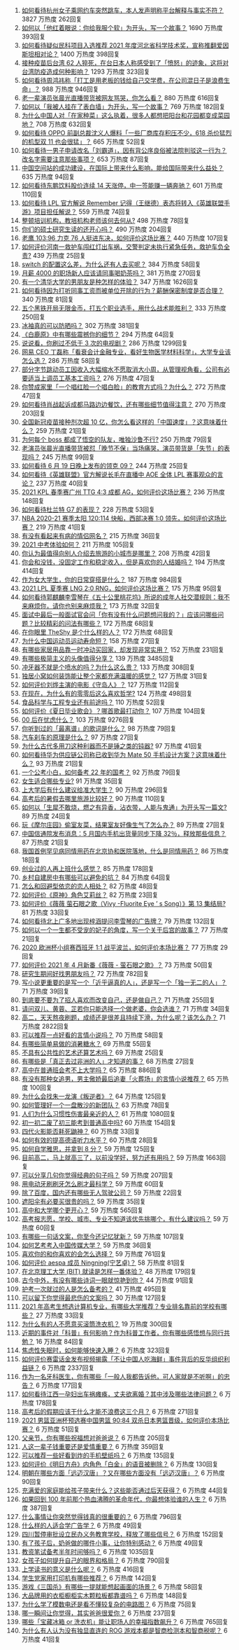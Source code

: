 1. [如何看待杭州女子乘网约车突然跳车，本人发声明称平台解释与事实不符？](https://www.zhihu.com/question/465856176) 3827 万热度 262回复
1. [如何以「他红着眼说：你给我服个软」为开头，写一个故事？](https://www.zhihu.com/question/460697101) 1690 万热度 393回复
1. [如何看待疑似民科项目入选推荐 2021 年度河北省科学技术奖，宣称推翻爱因斯坦相对论？](https://www.zhihu.com/question/465966475) 1400 万热度 398回复
1. [接种疫苗后台湾 62 人猝死，在台日本人称感受到了「愤怒」的迹象，这将对台湾防疫造成何种影响？](https://www.zhihu.com/question/466110239) 1293 万热度 323回复
1. [如何看待周鸿祎称「打工是用老板的钱给自己交学费，在公司混日子是浪费生命」？](https://www.zhihu.com/question/465936066) 988 万热度 946回复
1. [老一辈演员张晨光直播带货被网友骂哭，你怎么看？](https://www.zhihu.com/question/465922667) 880 万热度 616回复
1. [如何以「我被人挂在了表白墙」为开头，写一个故事？](https://www.zhihu.com/question/461083286) 769 万热度 182回复
1. [为什么中国人对「在家种菜」这么执着，很多人都想把阳台和花园都变成菜园地？](https://www.zhihu.com/question/460289845) 708 万热度 632回复
1. [如何看待 OPPO 前副总裁沈义人爆料「一些厂商库存积压不少，618 杀价猛烈的机型双 11 也会很猛」？](https://www.zhihu.com/question/466051197) 665 万热度 52回复
1. [如何看待一男子申请改名「刘霸道」，因有背公序良俗被法院判驳这一行为？改名字需要注意那些事项？](https://www.zhihu.com/question/465676491) 653 万热度 87回复
1. [中国空间站的成功建设，在国际上带来什么影响，能给国际带来什么益处？](https://www.zhihu.com/question/465703732) 635 万热度 94回复
1. [如何看待东鹏饮料股价连续 14 天涨停，中一签能赚一辆奔驰？](https://www.zhihu.com/question/465492977) 601 万热度 110回复
1. [如何看待 LPL 官方解说 Remember 记得（王继德）表态将转入《英雄联盟手游》项目担任解说？](https://www.zhihu.com/question/465610838) 559 万热度 74回复
1. [整顿培训机构，教培机构老师该何去何从?](https://www.zhihu.com/question/463008808) 498 万热度 78回复
1. [你们的硕士研究生读的还开心吗？](https://www.zhihu.com/question/455981846) 490 万热度 204回复
1. [老鹰 103:96 力克 76 人挺进东决，如何评价这场比赛？](https://www.zhihu.com/question/466249061) 440 万热度 107回复
1. [如何评价河南一救护车闯红灯出车祸，交警判定未执行紧急任务，救护车负全责?](https://www.zhihu.com/question/465874196) 439 万热度 25回复
1. [switch 的配置这么差，为什么还有人去买呢？](https://www.zhihu.com/question/464901398) 384 万热度 58回复
1. [月薪 4000 的职场新人应该请同事喝奶茶吗？](https://www.zhihu.com/question/466090577) 381 万热度 270回复
1. [有一个清华大学的男朋友是种怎样的体验？](https://www.zhihu.com/question/30174174) 347 万热度 1626回复
1. [如何看待因为打听同事工资而被单位开除的行为？薪酬保密制度是否合理？](https://www.zhihu.com/question/466073910) 340 万热度 81回复
1. [五个黑铁开局无限金币，打五个职业选手，用什么战术能胜利？](https://www.zhihu.com/question/460139174) 333 万热度 250回复
1. [冰袖真的可以防晒吗？](https://www.zhihu.com/question/324378524) 302 万热度 381回复
1. [《白鹿原》中有哪些震撼你的细节？](https://www.zhihu.com/question/414015136) 294 万热度 64回复
1. [说说看，你刷过不低于 3 次的电视剧？](https://www.zhihu.com/question/457564696) 286 万热度 1299回复
1. [网易 CEO 丁磊称「看衰会计金融专业，看好生物医学材料科学」，大学专业该怎么选？](https://www.zhihu.com/question/466254911) 286 万热度 58回复
1. [部分字节跳动员工因收入大幅缩水不愿取消大小周，从管理视角看，公司有必要适当上调员工基本工资吗？](https://www.zhihu.com/question/465515777) 276 万热度 47回复
1. [你赞成家里「一个唱红脸一个唱白脸」的教育方式吗？为什么？](https://www.zhihu.com/question/336332087) 272 万热度 47回复
1. [如何看待肖战起诉成都马路边边餐饮，还有哪些细节值得注意？](https://www.zhihu.com/question/465777508) 270 万热度 203回复
1. [全国新冠疫苗接种剂次超 10 亿，你怎么看这样的「中国速度」？这意味着什么？](https://www.zhihu.com/question/466136436) 259 万热度 21回复
1. [为何每个 boss 都成了悟空的队友，唯独沙鲁不行?](https://www.zhihu.com/question/464605306) 250 万热度 79回复
1. [老演员张晨光直播带货被怼「晚节不保」当场痛哭，演员带货是「失节」的表现吗？](https://www.zhihu.com/question/465949886) 245 万热度 99回复
1. [如何看待 6 月 19 日晚上发布的领克 09？](https://www.zhihu.com/question/466043949) 244 万热度 25回复
1. [如何看待《英雄联盟》官方解说长毛在直播中 AOE 全体 LPL 赛事观众的言论？](https://www.zhihu.com/question/466051512) 237 万热度 40回复
1. [2021 KPL 春季赛广州 TTG 4:3 成都 AG，如何评价这场比赛？](https://www.zhihu.com/question/466215624) 236 万热度 148回复
1. [如何看待杜兰特 G7 的表现？](https://www.zhihu.com/question/466100708) 228 万热度 53回复
1. [NBA 2020-21 赛季太阳 120:114 快船，西部决赛 1:0 领先，如何评价这场比赛？](https://www.zhihu.com/question/466241571) 219 万热度 41回复
1. [有没有看起来有病的情侣网名？](https://www.zhihu.com/question/460193137) 215 万热度 36回复
1. [2021 中考体验如何？](https://www.zhihu.com/question/463592456) 211 万热度 105回复
1. [你认为最值得向别人介绍去旅游的小城市是哪里？](https://www.zhihu.com/question/463395298) 208 万热度 42回复
1. [你会和没钱，没固定工作和稳定收入，但是喜欢你的人结婚吗？](https://www.zhihu.com/question/463865885) 194 万热度 414回复
1. [作为女大学生，你的日常穿搭是什么？](https://www.zhihu.com/question/317964300) 187 万热度 984回复
1. [2021 LPL 夏季赛 LNG 2:0 RNG，如何评价这场比赛？](https://www.zhihu.com/question/466163543) 175 万热度 95回复
1. [如何看待郭麒麟李雪琴在《五十公里桃花坞》所说的成年人社交潜规则：我不来麻烦你，请你也别来麻烦我？](https://www.zhihu.com/question/466111211) 173 万热度 32回复
1. [面试中最后一般面试官会问「你有没有什么问题想问我的？」应该问哪些问题？比较精彩的问法有哪些？](https://www.zhihu.com/question/21559274) 172 万热度 68回复
1. [在你眼里 TheShy 是个什么样的人？](https://www.zhihu.com/question/455091405) 172 万热度 68回复
1. [为什么中国运动员运动寿命短？](https://www.zhihu.com/question/50191573) 158 万热度 27回复
1. [有哪些家居用品靠一时冲动买回家，却发现非常实用？](https://www.zhihu.com/question/410819711) 152 万热度 231回复
1. [有哪些极简主义的头像值得分享？](https://www.zhihu.com/question/29173647) 139 万热度 3485回复
1. [冲牙器不就是个喷水的吗？为什么这么贵？](https://www.zhihu.com/question/385465810) 133 万热度 308回复
1. [独居小窝如何装饰能让整个家都充满温暖的感觉？](https://www.zhihu.com/question/458240313) 127 万热度 31回复
1. [如何评价刘烨主演的电影《守岛人》？](https://www.zhihu.com/question/462891336) 127 万热度 112回复
1. [在现在，为什么有的零零后这么喜欢哲学?](https://www.zhihu.com/question/436744133) 124 万热度 498回复
1. [食品科学与工程专业还有前途吗？](https://www.zhihu.com/question/372375945) 110 万热度 52回复
1. [如何评价《夏日毕业歌会》？哪首歌最打动你？](https://www.zhihu.com/question/466182789) 107 万热度 104回复
1. [00 后在忧虑什么？](https://www.zhihu.com/question/393450972) 103 万热度 9276回复
1. [你听到过的「最离谱」的歌词是什么？](https://www.zhihu.com/question/465501629) 98 万热度 79回复
1. [汽车刹车的原理是什么？](https://www.zhihu.com/question/23704461) 97 万热度 27回复
1. [为什么古代多用刀这种利器而不是锤之类的钝器?](https://www.zhihu.com/question/465637604) 97 万热度 41回复
1. [如何看待华为供应链公司称已收到华为 Mate 50 手机设计方案？这意味着什么？](https://www.zhihu.com/question/466148710) 93 万热度 21回复
1. [一个公考小白，如何备考 22 年的国考？](https://www.zhihu.com/question/447760134) 92 万热度 79回复
1. [女生适合哪些专业?](https://www.zhihu.com/question/31596992) 91 万热度 35回复
1. [上大学后有什么建议给准大学生？](https://www.zhihu.com/question/49396543) 90 万热度 296回复
1. [高考后的暑假去哪里旅游比较好？](https://www.zhihu.com/question/394347727) 90 万热度 110回复
1. [如何以「生犀不敢烧，燃之有异香，沾衣带，人能与鬼通」为开头写一篇文?](https://www.zhihu.com/question/464756460) 89 万热度 24回复
1. [玩《摩尔庄园》偷室友菜，结果室友好像生气了怎么办？](https://www.zhihu.com/question/463770388) 89 万热度 27回复
1. [中国信通院发布消息：5 月国内手机出货量同步下降 32％，释放那些信息？](https://www.zhihu.com/question/465502394) 87 万热度 21回复
1. [我国首例罕见病同情用药在北京协和医院落地，什么是同情用药？](https://www.zhihu.com/question/465709742) 86 万热度 18回复
1. [创业过的人再上班什么感觉？](https://www.zhihu.com/question/458719620) 85 万热度 178回复
1. [乡村自建房中有哪些可以避免的坑？](https://www.zhihu.com/question/466182060) 84 万热度 64回复
1. [怎么和回避型依恋的恋人相处？](https://www.zhihu.com/question/441554867) 82 万热度 48回复
1. [如何评价《原神》角色艾莉丝？](https://www.zhihu.com/question/464332448) 82 万热度 23回复
1. [如何评价《薇薇 萤石眼之歌（Vivy -Fluorite Eye ’ s Song）》第 13 集结局?](https://www.zhihu.com/question/466054985) 81 万热度 33回复
1. [如何看待北上广多地出现梓涵提问李雪琴的广告牌？](https://www.zhihu.com/question/465101848) 79 万热度 132回复
1. [如何以一个一生都不受宠的妃子的角度，写一个关于后宫的故事？](https://www.zhihu.com/question/459786967) 77 万热度 21回复
1. [2020 欧洲杯小组赛西班牙 1:1 战平波兰，如何评价本场比赛？](https://www.zhihu.com/question/465970978) 77 万热度 29回复
1. [如何评价 2021 年 4 月新番《薇薇 - 萤石眼之歌》？](https://www.zhihu.com/question/453193924) 73 万热度 50回复
1. [研究生期间好找男朋友吗？](https://www.zhihu.com/question/393637489) 72 万热度 782回复
1. [写小说更重要的是写一个「近乎逼真的人」，还是写一个「独一无二的人」？](https://www.zhihu.com/question/462450168) 71 万热度 39回复
1. [到底要不要为了招人喜欢而改变自己，还是做自己？](https://www.zhihu.com/question/462208808) 71 万热度 255回复
1. [请问双儿、黄蓉、芷若你只能选择一个做老婆，你会选谁？](https://www.zhihu.com/question/466002351) 71 万热度 34回复
1. [高二，天天熬夜刷题，成绩还是很差且持续下滑，为什么呢？该怎么办？](https://www.zhihu.com/question/456389619) 71 万热度 2822回复
1. [可以推荐一点好看的言情小说吗？](https://www.zhihu.com/question/460128010) 70 万热度 58回复
1. [有哪些简单易做的消暑糖水？](https://www.zhihu.com/question/20362705) 69 万热度 55回复
1. [不具有公共性的艺术还算艺术吗？](https://www.zhihu.com/question/465384478) 69 万热度 25回复
1. [有哪些是「真正去过非洲的人」才知道的事？](https://www.zhihu.com/question/463859117) 68 万热度 27回复
1. [高中在普通班会考不上大学吗？](https://www.zhihu.com/question/458586665) 65 万热度 886回复
1. [有没有那种女追男，男主傲娇最后追妻「火葬场」的言情小说推荐？](https://www.zhihu.com/question/319718396) 65 万热度 100回复
1. [为什么会找朱一龙演《叛逆者》？](https://www.zhihu.com/question/388758918) 64 万热度 125回复
1. [如何管理好一个一盘散沙的新团队？](https://www.zhihu.com/question/451134413) 63 万热度 78回复
1. [人们为什么习惯性伤害最亲近的人？](https://www.zhihu.com/question/456462645) 61 万热度 1080回复
1. [初一初二废了初三能考到普通高中吗?](https://www.zhihu.com/question/465062081) 60 万热度 154回复
1. [四代火影能否耗死鼬神？](https://www.zhihu.com/question/462369273) 60 万热度 33回复
1. [如何有效的提高德语听力水平？](https://www.zhihu.com/question/22664820) 60 万热度 28回复
1. [如何自学雅思，并拿到 8 分？](https://www.zhihu.com/question/48493199) 59 万热度 125回复
1. [目前高二，马上就高三了，以前没学好，努力还有用吗？](https://www.zhihu.com/question/452901439) 59 万热度 1663回复
1. [可以分享几句你觉得经典的句子吗？](https://www.zhihu.com/question/462684825) 59 万热度 207回复
1. [用电动牙刷刷牙怎么刷才最科学？](https://www.zhihu.com/question/27826179) 59 万热度 60回复
1. [除了百度，国内还有哪些无人驾驶公司？](https://www.zhihu.com/question/433156291) 59 万热度 22回复
1. [遮阳伞有必要买很贵的吗？](https://www.zhihu.com/question/268862323) 59 万热度 35回复
1. [高中和大学哪个更开心？](https://www.zhihu.com/question/461808556) 59 万热度 565回复
1. [高考报志愿，学校、城市、专业不知道该优先挑哪个，有什么建议吗？](https://www.zhihu.com/question/461274832) 59 万热度 60回复
1. [有哪些一句话文案，你至今还记忆犹新？](https://www.zhihu.com/question/285712079) 59 万热度 107回复
1. [如何艺考考入中国传媒大学？](https://www.zhihu.com/question/367616887) 59 万热度 36回复
1. [喜欢你的和你喜欢的会怎么选择？](https://www.zhihu.com/question/461149290) 59 万热度 761回复
1. [如何评价 aespa 成员 Ningning(宁艺卓)？](https://www.zhihu.com/question/450675248) 58 万热度 81回复
1. [在北京理工大学 (BIT) 就读是怎样一番体验？](https://www.zhihu.com/question/24338502) 48 万热度 179回复
1. [古今中外，有没有哪些诗词一眼就惊艳到你？](https://www.zhihu.com/question/465337346) 44 万热度 91回复
1. [护考一次就过的人是怎么备考的？](https://www.zhihu.com/question/462889007) 41 万热度 495回复
1. [可以留下你觉得最悲伤的文案吗？](https://www.zhihu.com/question/462309130) 30 万热度 127回复
1. [2021 年高考生想选计算机专业，有哪些大学推荐？专业排名靠前的学校有哪些？](https://www.zhihu.com/question/459989965) 27 万热度 33回复
1. [为什么有的人不愿意买滚筒洗衣机？](https://www.zhihu.com/question/393287010) 19 万热度 300回复
1. [近期的事件对「科普」有何影响？作为科普工作者，你有哪些感悟想与同行共勉？](https://www.zhihu.com/question/466136091) 16 万热度 84回复
1. [焦虑性失眠时，如何能够快速入睡？](https://www.zhihu.com/question/380959121) 6 万热度 323回复
1. [如何评价赛雷话金发布视频揭露「不让中国人吃海鲜」事件背后的反华组织利益链？](https://www.zhihu.com/question/465827983) 6 万热度 2337回复
1. [作为一名牙科医生，你有哪些「一般人我都告诉他，可人家就是不听啊」的忠告？](https://www.zhihu.com/question/56477060) 6 万热度 177回复
1. [如何看待江西一孕妇出车祸瘫痪，丈夫欲离婚？其中涉及哪些法律问题？](https://www.zhihu.com/question/465900205) 6 万热度 178回复
1. [高考后的假期应该干什么才能不浪费这三个月？](https://www.zhihu.com/question/464123456) 6 万热度 271回复
1. [2021 男篮亚洲杯预选赛中国男篮 90:84 双杀日本男篮晋级，如何评价本场比赛？](https://www.zhihu.com/question/465993602) 6 万热度 51回复
1. [父亲节，你有哪些祝福想对爸爸说？](https://www.zhihu.com/question/464551221) 6 万热度 205回复
1. [人这一辈子钱重要还是爱情重要？](https://www.zhihu.com/question/465525426) 6 万热度 359回复
1. [可以推荐一些好看到炸的手机壁纸吗？](https://www.zhihu.com/question/382946508) 6 万热度 135回复
1. [如何评价《明日方舟》内角色「白金」的语音被删除？](https://www.zhihu.com/question/465970918) 6 万热度 130回复
1. [明朝在哪些方面「远迈汉唐」？又在哪些方面没有「远迈汉唐」？](https://www.zhihu.com/question/333489900) 6 万热度 90回复
1. [充满爱的家庭能给孩子带来什么？这些能否通过后天获得？](https://www.zhihu.com/question/465547566) 6 万热度 44回复
1. [如果回到 100 年前那个热血沸腾的革命年代，你最想体验谁的人生？](https://www.zhihu.com/question/460118166) 6 万热度 387回复
1. [什么事情让你突然觉得钱真的很重要的？](https://www.zhihu.com/question/462698824) 6 万热度 796回复
1. [什么样的人适合学广告学？](https://www.zhihu.com/question/24114457) 6 万热度 49回复
1. [四川暂停审批设立民办义务教育学校，释放了哪些信号？](https://www.zhihu.com/question/465529577) 6 万热度 152回复
1. [有了孩子后，奶爸做的哪件小事，让你特别感动？](https://www.zhihu.com/question/464550144) 6 万热度 49回复
1. [教资笔试备考半年时间够吗？](https://www.zhihu.com/question/460126171) 6 万热度 1035回复
1. [女孩子如何提升自己的眼界和格局？](https://www.zhihu.com/question/443769667) 6 万热度 790回复
1. [上学读书的意义是什么呢？](https://www.zhihu.com/question/463575351) 6 万热度 416回复
1. [学生党家用打印机有哪些推荐？](https://www.zhihu.com/question/265997721) 6 万热度 142回复
1. [游戏《三国杀》有哪些一提就能想起画面的场景？](https://www.zhihu.com/question/464961456) 6 万热度 58回复
1. [大品牌用的衣柜橱柜实木颗粒板都靠谱吗？](https://www.zhihu.com/question/271313928) 6 万热度 148回复
1. [为什么学了模数电还是看不懂较复杂的电路图？](https://www.zhihu.com/question/432824969) 6 万热度 75回复
1. [哪一瞬间让你觉得，其实爸爸很爱你？](https://www.zhihu.com/question/465743920) 6 万热度 237回复
1. [哪些「宝藏冰箱 or 洗衣机」能让职场人的幸福指数飙升？](https://www.zhihu.com/question/460520767) 6 万热度 765回复
1. [为什么有人认为没有独显直连的 ROG 游戏本都是智商检测本和智商税呢？](https://www.zhihu.com/question/465832825) 6 万热度 41回复